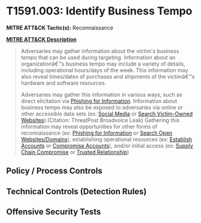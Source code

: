 # T1591.003: Identify Business Tempo
**MITRE ATT&CK Tactic(s):** Reconnaissance

**[MITRE ATT&CK Description](https://attack.mitre.org/techniques/T1591/003)**
<blockquote>Adversaries may gather information about the victim's business tempo that can be used during targeting. Information about an organizationâ€™s business tempo may include a variety of details, including operational hours/days of the week. This information may also reveal times/dates of purchases and shipments of the victimâ€™s hardware and software resources.

Adversaries may gather this information in various ways, such as direct elicitation via [Phishing for Information](https://attack.mitre.org/techniques/T1598). Information about business tempo may also be exposed to adversaries via online or other accessible data sets (ex: [Social Media](https://attack.mitre.org/techniques/T1593/001) or [Search Victim-Owned Websites](https://attack.mitre.org/techniques/T1594)).(Citation: ThreatPost Broadvoice Leak) Gathering this information may reveal opportunities for other forms of reconnaissance (ex: [Phishing for Information](https://attack.mitre.org/techniques/T1598) or [Search Open Websites/Domains](https://attack.mitre.org/techniques/T1593)), establishing operational resources (ex: [Establish Accounts](https://attack.mitre.org/techniques/T1585) or [Compromise Accounts](https://attack.mitre.org/techniques/T1586)), and/or initial access (ex: [Supply Chain Compromise](https://attack.mitre.org/techniques/T1195) or [Trusted Relationship](https://attack.mitre.org/techniques/T1199))</blockquote>
## Policy / Process Controls
## Technical Controls (Detection Rules)

## Offensive Security Tests
